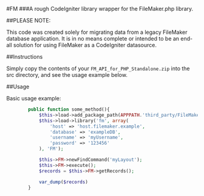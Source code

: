 #FM
###A rough CodeIgniter library wrapper for the FileMaker.php library.

##PLEASE NOTE:

This code was created solely for migrating data from a legacy FileMaker database application. 
It is in no means complete or intended to be an end-all solution for using FileMaker as a CodeIgniter datasource.

##Instructions

Simply copy the contents of your ```FM_API_for_PHP_Standalone.zip``` into the src directory, and see the usage example below.

##Usage

Basic usage example:

```php
		public function some_method(){
			$this->load->add_package_path(APPPATH.'third_party/FileMaker/');
			$this->load->library('fm', array(
				'host' => 'host.filemaker.example',
				'database' => 'exampleDB',
				'username' => 'myUsername',
				'password' => '123456'
			), 'FM');

			$this->FM->newFindCommand('myLayout');
			$this->FM->execute();
			$records = $this->FM->getRecords();

			var_dump($records)
		}
```



